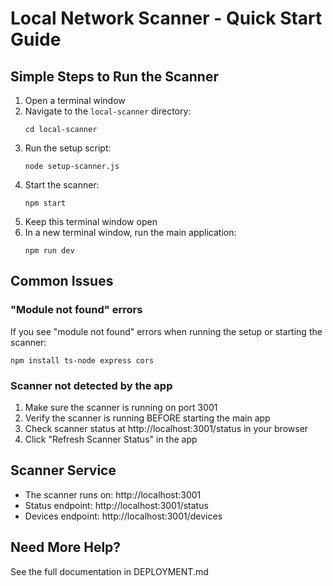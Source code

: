 
# Local Network Scanner - Quick Start Guide

## Simple Steps to Run the Scanner

1. Open a terminal window
2. Navigate to the `local-scanner` directory:
   ```
   cd local-scanner
   ```
3. Run the setup script:
   ```
   node setup-scanner.js
   ```
4. Start the scanner:
   ```
   npm start
   ```
5. Keep this terminal window open
6. In a new terminal window, run the main application:
   ```
   npm run dev
   ```

## Common Issues

### "Module not found" errors
If you see "module not found" errors when running the setup or starting the scanner:
```
npm install ts-node express cors
```

### Scanner not detected by the app
1. Make sure the scanner is running on port 3001
2. Verify the scanner is running BEFORE starting the main app
3. Check scanner status at http://localhost:3001/status in your browser
4. Click "Refresh Scanner Status" in the app

## Scanner Service
- The scanner runs on: http://localhost:3001
- Status endpoint: http://localhost:3001/status
- Devices endpoint: http://localhost:3001/devices

## Need More Help?
See the full documentation in DEPLOYMENT.md
